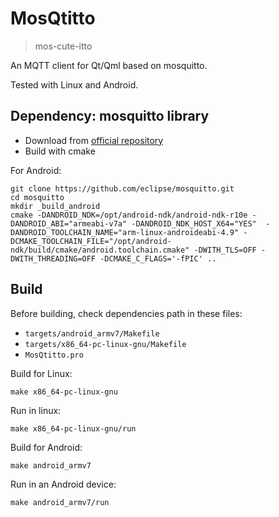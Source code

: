 # MosQtitto

> mos-cute-itto

An MQTT client for Qt/Qml based on mosquitto.

Tested with Linux and Android.

## Dependency: mosquitto library

 - Download from [official repository](https://github.com/eclipse/mosquitto)
 - Build with cmake

For Android:

```
git clone https://github.com/eclipse/mosquitto.git
cd mosquitto
mkdir _build_android
cmake -DANDROID_NDK=/opt/android-ndk/android-ndk-r10e -DANDROID_ABI="armeabi-v7a" -DANDROID_NDK_HOST_X64="YES"  -DANDROID_TOOLCHAIN_NAME="arm-linux-androideabi-4.9" -DCMAKE_TOOLCHAIN_FILE="/opt/android-ndk/build/cmake/android.toolchain.cmake" -DWITH_TLS=OFF -DWITH_THREADING=OFF -DCMAKE_C_FLAGS='-fPIC' ..
```

## Build

Before building, check dependencies path in these files:

 - `targets/android_armv7/Makefile`
 - `targets/x86_64-pc-linux-gnu/Makefile`
 - `MosQtitto.pro`

Build for Linux:

```
make x86_64-pc-linux-gnu
```

Run in linux:

```
make x86_64-pc-linux-gnu/run
```

Build for Android:

```
make android_armv7
```

Run in an Android device:

```
make android_armv7/run
```
